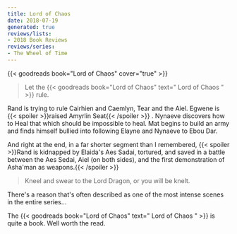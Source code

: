 ```yaml
---
title: Lord of Chaos
date: 2018-07-19
generated: true
reviews/lists:
- 2018 Book Reviews
reviews/series:
- The Wheel of Time
---
```

{{< goodreads book="Lord of Chaos" cover="true" >}}

> Let the {{< goodreads book="Lord of Chaos" text=" Lord of Chaos " >}} rule.

Rand is trying to rule Cairhien and Caemlyn, Tear and the Aiel. Egwene is {{< spoiler >}}raised Amyrlin Seat{{< /spoiler >}}  . Nynaeve discovers how to Heal that which should be impossible to heal. Mat begins to build an army and finds himself bullied into following Elayne and Nynaeve to Ebou Dar.  

<!--more-->

And right at the end, in a far shorter segment than I remembered,  {{< spoiler >}}Rand is kidnapped by Elaida's Aes Sadai, tortured, and saved in a battle between the Aes Sedai, Aiel (on both sides), and the first demonstration of Asha'man as weapons.{{< /spoiler >}}  

> Kneel and swear to the Lord Dragon, or you will be knelt.

There's a reason that's often described as one of the most intense scenes in the entire series...  

The {{< goodreads book="Lord of Chaos" text=" Lord of Chaos " >}} is quite a book. Well worth the read.


